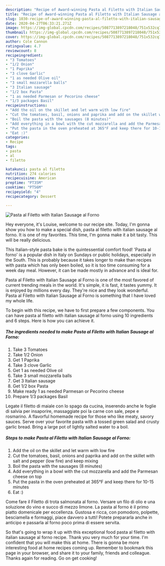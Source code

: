 ```yaml
---
description: "Recipe of Award-winning Pasta al Filetto with Italian Sausage al Forno"
title: "Recipe of Award-winning Pasta al Filetto with Italian Sausage al Forno"
slug: 1030-recipe-of-award-winning-pasta-al-filetto-with-italian-sausage-al-forno
date: 2020-04-27T06:33:21.271Z
image: https://img-global.cpcdn.com/recipes/5087713897218048/751x532cq70/pasta-al-filetto-with-italian-sausage-al-forno-recipe-main-photo.jpg
thumbnail: https://img-global.cpcdn.com/recipes/5087713897218048/751x532cq70/pasta-al-filetto-with-italian-sausage-al-forno-recipe-main-photo.jpg
cover: https://img-global.cpcdn.com/recipes/5087713897218048/751x532cq70/pasta-al-filetto-with-italian-sausage-al-forno-recipe-main-photo.jpg
author: Cole Cannon
ratingvalue: 4.7
reviewcount: 8
recipeingredient:
- "3 Tomatoes"
- "1/2 Onion"
- "1 Paprika"
- "3 clove Garlic"
- "1 as needed Olive oil"
- "3 small mozzarella balls"
- "3 Italian sausage"
- "1/2 box Pasta"
- "1 as needed Parmesan or Pecorino cheese"
- "1/3 packages Basil"
recipeinstructions:
- "Add the oil on the skillet and let warm with low fire"
- "Cut the tomatoes, basil, onions and paprika and add on the skillet with salt and pepper (low fire) and keep mixing"
- "Boil the pasta with the sausages (8 minutes)"
- "Add everything in a bowl with the cut mozzarella and add the Parmesan cheese on top"
- "Put the pasta in the oven preheated at 365°F and keep there for 10-15 minutes"
- "Eat :)"
categories:
- Recipe
tags:
- pasta
- al
- filetto

katakunci: pasta al filetto 
nutrition: 274 calories
recipecuisine: American
preptime: "PT35M"
cooktime: "PT56M"
recipeyield: "4"
recipecategory: Dessert

---
```



![Pasta al Filetto with Italian Sausage al Forno](https://img-global.cpcdn.com/recipes/5087713897218048/751x532cq70/pasta-al-filetto-with-italian-sausage-al-forno-recipe-main-photo.jpg)

Hey everyone, it's Louise, welcome to our recipe site. Today, I'm gonna show you how to make a special dish, pasta al filetto with italian sausage al forno. It is one of my favorites. This time, I'm gonna make it a bit tasty. This will be really delicious.

This Italian-style pasta bake is the quintessential comfort food! &#39;Pasta al forno&#39; is a popular dish in Italy on Sundays or public holidays, especially in the South. This is probably because it takes longer to make than recipes with pasta which has only been boiled, so it is too time consuming for a week day meal. However, it can be made mostly in advance and is ideal for.

Pasta al Filetto with Italian Sausage al Forno is one of the most favored of current trending meals in the world. It's simple, it is fast, it tastes yummy. It is enjoyed by millions every day. They're nice and they look wonderful. Pasta al Filetto with Italian Sausage al Forno is something that I have loved my whole life.


To begin with this recipe, we have to first prepare a few components. You can have pasta al filetto with italian sausage al forno using 10 ingredients and 6 steps. Here is how you can achieve it.

<!--inarticleads1-->

##### The ingredients needed to make Pasta al Filetto with Italian Sausage al Forno:

1. Take 3 Tomatoes
1. Take 1/2 Onion
1. Get 1 Paprika
1. Take 3 clove Garlic
1. Get 1 as needed Olive oil
1. Take 3 small mozzarella balls
1. Get 3 Italian sausage
1. Get 1/2 box Pasta
1. Make ready 1 as needed Parmesan or Pecorino cheese
1. Prepare 1/3 packages Basil


Legate il filetto di maiale con lo spago da cucina, inserendo anche le foglie di salvia per insaporire, massaggiate poi la carne con sale, pepe e rosmarino. A flavorful homemade recipe for those who like meaty, savory sauces. Serve over your favorite pasta with a tossed green salad and crusty garlic bread. Bring a large pot of lightly salted water to a boil. 

<!--inarticleads2-->

##### Steps to make Pasta al Filetto with Italian Sausage al Forno:

1. Add the oil on the skillet and let warm with low fire
1. Cut the tomatoes, basil, onions and paprika and add on the skillet with salt and pepper (low fire) and keep mixing
1. Boil the pasta with the sausages (8 minutes)
1. Add everything in a bowl with the cut mozzarella and add the Parmesan cheese on top
1. Put the pasta in the oven preheated at 365°F and keep there for 10-15 minutes
1. Eat :)


Come fare il Filetto di trota salmonata al forno. Versare un filo di olio e una soluzione do vino e succo di mezzo limone. La pasta al forno è il primo piatto domenicale per eccellenza. Gustosa e ricca, con pomodoro, polpette, besciamella e formaggi, piace davvero a tutti! Potete prepararla anche in anticipo e passarla al forno poco prima di essere servita. 

So that's going to wrap it up with this exceptional food pasta al filetto with italian sausage al forno recipe. Thank you very much for your time. I'm confident that you will make this at home. There is gonna be more interesting food at home recipes coming up. Remember to bookmark this page in your browser, and share it to your family, friends and colleague. Thanks again for reading. Go on get cooking!
